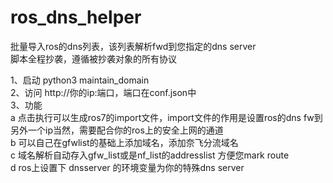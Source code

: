 # ros_dns_helper
批量导入ros的dns列表，该列表解析fwd到您指定的dns server</br>
脚本全程抄袭，遵循被抄袭对象的所有协议</br>


1、启动  python3 maintain_domain</br>
2、访问 http://你的ip:端口，端口在conf.json中</br>
3、功能</br>
   a 点击执行可以生成ros7的import文件，import文件的作用是设置ros的dns fw到另外一个ip当然，需要配合你的ros上的安全上网的通道</br>
   b 可以自己在gfwlist的基础上添加域名，添加奈飞分流域名</br>
   c 域名解析自动存入gfw_list或是nf_list的addresslist 方便您mark route<br>
   d ros上设置下 dnsserver 的环境变量为你的特殊dns server</br>
